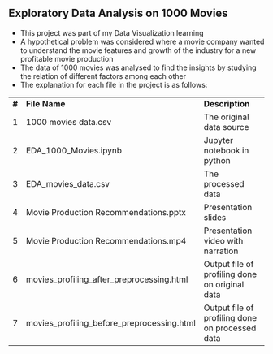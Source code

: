 ## Exploratory Data Analysis on 1000 Movies
  - This project was part of my Data Visualization learning</br>
  - A hypothetical problem was considered where a movie company wanted to understand the movie features and growth of the industry for a new profitable movie production</br>
  - The data of 1000 movies was analysed to find the insights by studying the relation of different factors among each other</br>
  - The explanation for each file in the project is as follows:</br>
<table>
  <tr>
    <td><b>#</b></td>
    <td><b>File Name</b></td>
    <td><b>Description</b></td>
  </tr>
   <tr>
    <td>1</td>
    <td>1000 movies data.csv</td>
    <td>The original data source</td>
  </tr>
  <tr>
    <td>2</td>
    <td>EDA_1000_Movies.ipynb</td>
    <td>Jupyter notebook in python</td>
  </tr>
  <tr>
    <td>3</td>
    <td>EDA_movies_data.csv</td>
    <td>The processed data</td>
  </tr>
  <tr>
    <td>4</td>
    <td>Movie Production Recommendations.pptx</td>
    <td>Presentation slides</td>
  </tr>
  <tr>
    <td>5</td>
    <td>Movie Production Recommendations.mp4</td>
    <td>Presentation video with narration</td>
  </tr>
  <tr>
    <td>6</td>
    <td>movies_profiling_after_preprocessing.html</td>
    <td>Output file of profiling done on original data</td>
  </tr>
  <tr>
    <td>7</td>
    <td>movies_profiling_before_preprocessing.html</td>
    <td>Output file of profiling done on processed data</td>
  </tr>
</table>

